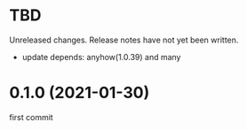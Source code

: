 TBD
===
Unreleased changes. Release notes have not yet been written.

* update depends: anyhow(1.0.39) and many

0.1.0 (2021-01-30)
=====

first commit
